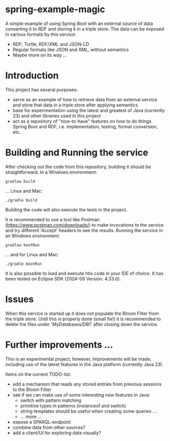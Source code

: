 # spring-example-magic
A simple example of using Spring Boot with an external source of data converting it to RDF and storing it in a triple store. The data can be exposed in various formats by this service: 
* RDF; Turtle, RDF/XML and JSON-LD
* Regular formats like JSON and XML, without semantics
* Maybe more on its way ... 

# Introduction
This project has several purposes: 
* serve as an example of how to retrieve data from an external service and store that data in a triple store after applying semantics
* base for experimentation using the latest and greatest of Java (currently 23) and other libraries used in this project
* act as a repository of "nice-to-have" features on how to do things Spring Boot and RDF, i.e. implementation, testing, format conversion, etc.

# Building and Running the service
After checking out the code from this repository, building it should be straightforward. 
In a Windows environment: 

```
gradlew build
```

... Linux and Mac: 

```
./gradle build
```
Building the code will also execute the tests in the project. 

It is recommended to use a tool like Postman (https://www.postman.com/downloads/) to make invocations to the service and try different 'Accept' headers to see the results. 
Running the service in an Windows environment: 

```
gradlew bootRun
```

... and for Linux and Mac: 

```
./gradle bootRun
```
It is also possible to load and execute htis code in your IDE of choice. It has been tested on Eclipse SDK (2024-09 Version: 4.33.0).  

# Issues
When this service is started up it does not populate the Bloom Filter from the triple store. Until this is properly done (small fix!) it is recommended to delete the files under 'MyDatabases/DB1' after closing down the service. 

# Further improvements ... 
This is an experimental project, however, improvements will be made, including use of the latest features in the Java platform (currently Java 23). 

Items on the current TODO-list: 
- add a mechanism that reads any stored entries from previous sessions to the Bloom Filter 
- see if we can make use of some interesting new features in Java: 
    - switch with pattern matching
    - primitive types in patterns (instanceof and switch)
    - string templates should be useful when creating some queries ...
    - ... more ...
- expose a SPARQL-endpoint
- combine data from other sources?
- add a client/UI for exploring data visually? 

